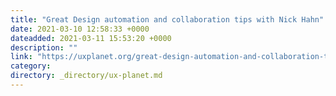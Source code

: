 ```yaml
---
title: "Great Design automation and collaboration tips with Nick Hahn"
date: 2021-03-10 12:58:33 +0000
dateadded: 2021-03-11 15:53:20 +0000
description: ""
link: "https://uxplanet.org/great-design-automation-and-collaboration-tips-with-nick-hahn-d144e41b1ce?source=rss----819cc2aaeee0---4"
category:
directory: _directory/ux-planet.md
---
```

